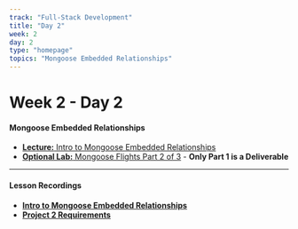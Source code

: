 ```yaml
---
track: "Full-Stack Development"
title: "Day 2"
week: 2
day: 2
type: "homepage"
topics: "Mongoose Embedded Relationships"
---
```


# Week 2 - Day 2

#### Mongoose Embedded Relationships
<!-- - [**Morning Exercise:** HTML/CSS Forms](/full-stack-development/week-2/day-2/lecture-materials/html-css-forms) -->
- [**Lecture:** Intro to Mongoose Embedded Relationships](/full-stack-development/week-2/day-2/lecture-materials/intro-to-mongoose-embedded-relationships)
- [**Optional Lab:** Mongoose Flights Part 2 of 3](/full-stack-development/week-2/day-2/labs/mongoose-flights-part-2) - **Only Part 1 is a Deliverable**


<hr>


#### Lesson Recordings

- [**Intro to Mongoose Embedded Relationships**](https://generalassembly.zoom.us/rec/share/5qsiSSPpYea3CpFFlBdQI8p5bKSronS-mjhMXthdFVQ9vg_k4OKYHytjhkMtOFsA.mqfYsDmEHh-UGxLd?startTime=1615900027000)
- [**Project 2 Requirements**](https://generalassembly.zoom.us/rec/share/5qsiSSPpYea3CpFFlBdQI8p5bKSronS-mjhMXthdFVQ9vg_k4OKYHytjhkMtOFsA.mqfYsDmEHh-UGxLd?startTime=1615924924000)
















